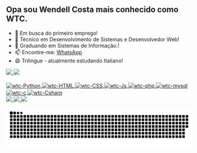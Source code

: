 ## Opa sou Wendell Costa mais conhecido como WTC.

- 🔭 Em busca do primeiro emprego!
- 🌱 Técnico em Desenvolvimento de Sistemas e Desenvolvedor Web!
- 👯 Graduando em Sistemas de Informação.!
- 📫 Encontre-me: <a href = "https://wa.me/11937269362" target = "_blank">WhatsApp</a>
- 😄 Trilingue - atualmente estudando Italiano!

 <div>
  <a href="https://github.com/wtc13">
  <img height = "180em" src = "https://github-readme-stats.vercel.app/api?username=wtc13&show_icons=true&theme=gruvbox&include_all_commits=true&count_private=true" />
  <img height = "180em" src = "https://github-readme-stats.vercel.app/api/top-langs/?username=wtc13&layout=compact&langs_count=7&theme=merko" />
</div>
<div style = "display: inline_block"> <br>
  <img align = "center" alt = "wtc-Python" height = "30" width = "40" src="https://cdn.jsdelivr.net/gh/devicons/devicon/icons/python/python-original.svg" />
  <img align = "center" alt = "wtc-HTML" height = "30" width = "40" src="https://cdn.jsdelivr.net/gh/devicons/devicon/icons/html5/html5-original.svg" />
  <img align = "center" alt = "wtc-CSS" height = "30" width = "40" src="https://cdn.jsdelivr.net/gh/devicons/devicon/icons/css3/css3-original.svg" />
  <img align = "center" alt = "wtc-Js" height = "30" width = "40" src="https://cdn.jsdelivr.net/gh/devicons/devicon/icons/javascript/javascript-original.svg" />
  <img align = "center" alt = "wtc-php" height = "30" width = "40"  src="https://cdn.jsdelivr.net/gh/devicons/devicon/icons/php/php-original.svg" />
  <img align = "center" alt = "wtc-mysql" height = "30" width = "40" src="https://cdn.jsdelivr.net/gh/devicons/devicon/icons/mysql/mysql-original-wordmark.svg" />
  <img align = "center" alt = "wtc-c" height = "30" width = "40" src="https://cdn.jsdelivr.net/gh/devicons/devicon/icons/c/c-original.svg" />
  <img align = "center" alt = "wtc-Csharp" height = "30" width = "40" src="https://cdn.jsdelivr.net/gh/devicons/devicon/icons/csharp/csharp-original.svg" />
</div>
 <div> 
  <a href="https://www.instagram.com/timotao13/" target="_blank"> <img src = "https://img.shields.io/badge/Instagram-E4405F?style=for-the-badge&logo=instagram&logoColor=white" target ="_blank"> </a>
  <a href = "mailto: wendell.timoteoc@gmail.com " target ="_blank"> <img src = "https://img.shields.io/badge/Gmail-D14836?style=for-the-badge&logo=gmail&logoColor=white" target = "_blank"> </a> 
  <a href="https://www.linkedin.com/in/wendell-timoteo-costa-161a0a1b2/" target="_blank"> <img src = "https://img.shields.io/badge/LinkedIn-0077B5?style=for-the-badge&logo=linkedin&logoColor=white " target ="_blank "> </a> 
  
![Snake animation](https://github.com/wtc13/wtc13/blob/output/github-contribution-grid-snake.svg)
 
 
</div>
 
 
 
 
 
 
 
 
 
 
 
 
